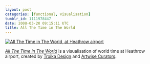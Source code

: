 ```yaml
---
layout: post
categories: [functional, visualisation]
tumblr_id: 1111978447  
date: 2008-03-20 09:15:11 UTC
title: All The Time in The World
---
```


<a href="http://www.troika.uk.com/alltime.htm"><img src="/attachments/2008/03/all-the-time-in-the-world.jpg" alt="All The Time in The World, at Heathrow airport" /></a>

<a href="http://www.troika.uk.com/alltime.htm"><em>All The Time in The World</em></a> is a visualisation of world time at Heathrow airport, created by <a href="http://www.troika.uk.com/">Troika Design</a> and <a href="http://www.artwisecurators.com/">Artwise Curators</a>.

